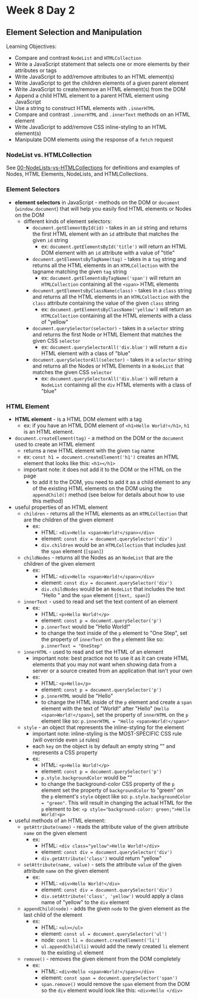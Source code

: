 # Week 8 Day 2

## Element Selection and Manipulation

Learning Objectives:

- Compare and contrast `NodeList` and `HTMLCollection`
- Write a JavaScript statement that selects one or more elements by their
  attributes or tags
- Write JavaScript to add/remove attributes to an HTML element(s)
- Write JavaScript to get the children elements of a given parent element
- Write JavaScript to create/remove an HTML element(s) from the DOM
- Append a child HTML element to a parent HTML element using JavaScript
- Use a string to construct HTML elements with `.innerHTML`
- Compare and contrast `.innerHTML` and `.innerText` methods on an HTML
  element
- Write JavaScript to add/remove CSS inline-styling to an HTML element(s)
- Manipulate DOM elements using the response of a `fetch` request

### NodeList vs. HTMLCollection

See [00-NodeLists-vs-HTMLCollections](./00-NodeLists-vs-HTMLCollections) for
definitions and examples of Nodes, HTML Elements, NodeLists, and
HTMLCollections.

### Element Selectors

- **element selectors** in JavaScript - methods on the DOM or `document`
  (`window.document`) that will help you easily find HTML elements or Nodes on
  the DOM
  - different kinds of element selectors:
    - `document.getElementById(id)` - takes in an `id` string and returns the
      first HTML element with an `id` attribute that matches the given `id`
      string
      - ex: `document.getElementsById('title')` will return an HTML DOM element
        with an `id` attribute with a value of "title"
    - `document.getElementsByTagName(tag)` - takes in a `tag` string and returns
      all the HTML elements in an `HTMLCollection` with the tagname matching the
      given `tag` string
      - ex: `document.getElementsByTagName('span')` will return an
        `HTMLCollection` containing all the `<span>` HTML elements
    - `document.getElementsByClassName(class)` - takes in a `class` string and
      returns all the HTML elements in an `HTMLCollection` with the `class`
      attribute containing the value of the given `class` string
      - ex: `document.getElementsByClassName('yellow')` will return an
        `HTMLCollection` containing all the HTML elements with a class of
        "yellow"
    - `document.querySelector(selector)` - takes in a `selector` string and
      returns the first Node or HTML Element that matches the given CSS
      `selector`
      - ex: `document.querySelectorAll('div.blue')` will return a `div` HTML
        element with a class of "blue"
    - `document.querySelectorAll(selector)` - takes in a `selector` string and
      returns all the Nodes or HTML Elements in a `NodeList` that matches the
      given CSS `selector`
      - ex: `document.querySelectorAll('div.blue')` will return a `NodeList`
        containing all the `div` HTML elements with a class of "blue"

### HTML Element

- **HTML element** -  is a HTML DOM element with a tag
  - ex: if you have an HTML DOM element of `<h1>Hello World!</h1>`, `h1` is an
    HTML element.
- `document.createElement(tag)` - a method on the DOM or the `document` used to
  create an HTML element
  - returns a new HTML element with the given `tag` name
  - ex: `const h1 = document.createElement('h1')` creates an HTML element that
    looks like this: `<h1></h1>`
  - important note: it does not add it to the DOM or the HTML on the page
    - to add it to the DOM, you need to add it as a child element to any of the
      existing HTML elements on the DOM using the `appendChild()` method (see
      below for details about how to use this method)
- useful properties of an HTML element
  - `children` - returns all the HTML elements as an `HTMLCollection` that are
    the children of the given element
    - ex:
      - HTML: `<div>Hello <span>World!</span></div>`
      - element: `const div = document.querySelector('div')`
      - `div.children` would be an `HTMLCollection` that includes just the
        `span` element (`[span]`)
  - `childNodes` - returns all the Nodes as an `NodeList` that are the children
    of the given element
    - ex:
      - HTML: `<div>Hello <span>World!</span></div>`
      - element: `const div = document.querySelector('div')`
      - `div.childNodes` would be an `NodeList` that includes the text "Hello "
        and the `span` element (`[text, span]`)
  - `innerText` - used to read and set the text content of an element
    - ex:
      - HTML: `<p>Hello World!</p>`
      - element: `const p = document.querySelector('p')`
      - `p.innerText` would be "Hello World!"
      - to change the text inside of the `p` element to "One Step", set the
        property of `innerText` on the `p` element like so:
        `p.innerText = "OneStep"`
  - `innerHTML` - used to read and set the HTML of an element
    - important note: best practice not to use it as it can create HTML elements
      that you may not want when showing data from a server or a source created
      from an application that isn't your own
    - ex:
      - HTML: `<p>Hello</p>`
      - element: `const p = document.querySelector('p')`
      - `p.innerHTML` would be "Hello"
      - to change the HTML inside of the `p` element and create a `span` element
        with the text of "World!" after "Hello" (`Hello <span>World!</span>`),
        set the property of `innerHTML` on the `p` element like so:
        `p.innerHTML = "Hello <span>World!</span>"`
  - `style` - an object that represents the inline-styling for the element
    - important note: inline-styling is the MOST-SPECIFIC CSS rule (will
      override even `id` rules)
    - each `key` on the object is by default an empty string "" and represents
      a CSS property
    - ex:
      - HTML: `<p>Hello World!</p>`
      - element: `const p = document.querySelector('p')`
      - `p.style.backgroundColor` would be ""
      - to change the background-color CSS property of the `p` element set the
        property of `backgroundColor` to "green" on the `p` element's `style`
        object like so: `p.style.backgroundColor = "green"`. This will result in
        changing the actual HTML for the `p` element to be:
        `<p style="background-color: green;">Hello World!<p>`
- useful methods of an HTML element:
  - `getAttribute(name)` - reads the attribute value of the given attribute
    `name` on the given element
    - ex:
      - HTML: `<div class="yellow">Hello World!</div>`
      - element: `const div = document.querySelector('div')`
      - `div.getAttribute('class')` would return "yellow"
  - `setAttribute(name, value)` - sets the attribute `value` of the given
    attribute `name` on the given element
    - ex:
      - HTML: `<div>Hello World!</div>`
      - element: `const div = document.querySelector('div')`
      - `div.setAttribute('class', 'yellow')` would apply a class name of
        "yellow" to the `div` element
  - `appendChild(node)` - adds the given `node` to the given element as the
    last child of the element
    - ex:
      - HTML: `<ul></ul>`
      - element: `const ul = document.querySelector('ul')`
      - node: `const li = document.createElement('li')`
      - `ul.appendChild(li)` would add the newly created `li` element to the
        existing `ul` element
  - `remove()` - removes the given element from the DOM completely
    - ex:
      - HTML: `<div>Hello <span>World!</span></div>`
      - element: `const span = document.querySelector('span')`
      - `span.remove()` would remove the `span` element from the DOM so the
        `div` element would look like this: `<div>Hello </div>`
